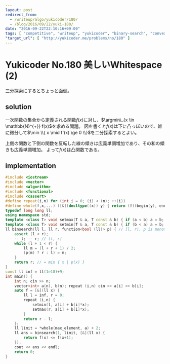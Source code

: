```yaml
---
layout: post
redirect_from:
  - /writeup/algo/yukicoder/180/
  - /blog/2016/09/22/yuki-180/
date: "2016-09-22T22:10:16+09:00"
tags: [ "competitive", "writeup", "yukicoder", "binary-search", "convex-function" ]
"target_url": [ "http://yukicoder.me/problems/no/180" ]
---
```


# Yukicoder No.180 美しいWhitespace (2)

三分探索にするとちょっと面倒。

## solution

一次関数の集合から定義される関数$f(x)$に対し、$\argmin\_{x \in \mathbb{N}^{+}} f(x)$を求める問題。
図を書くと$f(x)$は下に凸っぽいので、雑に微分して$\min \\{ x \mid f'(x) \ge 0 \\}$を二分探索するとよい。

上側の関数と下側の関数を反転した線の傾きは広義単調増加であり、その和の傾きも広義単調増加。
よって$f(x)$は凸関数である。

## implementation

``` c++
#include <iostream>
#include <vector>
#include <algorithm>
#include <functional>
#include <cassert>
#define repeat(i,n) for (int i = 0; (i) < (n); ++(i))
#define whole(f,x,...) ([&](decltype((x)) y) { return (f)(begin(y), end(y), ## __VA_ARGS__); })(x)
typedef long long ll;
using namespace std;
template <class T> void setmax(T & a, T const & b) { if (a < b) a = b; }
template <class T> void setmin(T & a, T const & b) { if (b < a) a = b; }
ll binsearch(ll l, ll r, function<bool (ll)> p) { // [l, r), p is monotone
    assert (l < r);
    -- l; -- r; // (l, r]
    while (l + 1 < r) {
        ll m = (l + r + 1) / 2;
        (p(m) ? r : l) = m;
    }
    return r; // = min { x | p(x) }
}
const ll inf = ll(1e18)+9;
int main() {
    int n; cin >> n;
    vector<int> a(n), b(n); repeat (i,n) cin >> a[i] >> b[i];
    auto f = [&](ll x) {
        ll l = inf, r = 0;
        repeat (i,n) {
            setmin(l, a[i] + b[i]*x);
            setmax(r, a[i] + b[i]*x);
        }
        return r - l;
    };
    ll limit = *whole(max_element, a) + 2;
    ll ans = binsearch(1, limit, [&](ll x) {
        return f(x) <= f(x+1);
    });
    cout << ans << endl;
    return 0;
}
```
